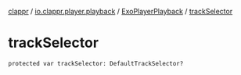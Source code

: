 [clappr](../../index.md) / [io.clappr.player.playback](../index.md) / [ExoPlayerPlayback](index.md) / [trackSelector](./track-selector.md)

# trackSelector

`protected var trackSelector: DefaultTrackSelector?`